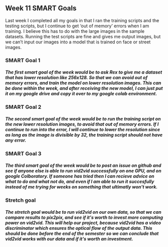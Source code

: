 ## Week 11 SMART Goals

Last week I completed all my goals in that I ran the training scripts and the testing scripts, but I continue to get ‘out of memory’ errors when I  am training. I believe this has to do with the large images in the sample datasets. Running the test scripts are fine and gives me output images, but we can’t input our images into a model that is trained on face or street images.


### SMART Goal 1
##### The first smart goal of the week would be to ask Rex to give me a dataset that has lower resolution like 256x128. So that we can avoid out of memory errors, and train the model on lower resolution images. This can be done within the week, and after receiving the new model, I can just put it on my google drive and copy it over to my google colab environment. 

### SMART Goal 2
##### The second smart goal of the week would be to run the training script on the new lower resolution images, to avoid that out of memory errors. If I continue to run into the error, I will continue to lower the resolution since as long as the image is divisible by 32, the training script should not have any error.

### SMART Goal 3
##### The third smart goal of the week would be to post an issue on github and see if anyone else is able to run vid2vid successfully on one GPU, and on google Colboratory. If someone has tried then I can recieve advice on what to do and what not do, and even if I am able to run it succesfully instead of me trying for weeks on something that ultimatly won't work.

### Stretch goal
##### The stretch goal would be to run vid2vid on our own data, so that we can compare results to pix2pix, and see if it's worth to invest more computing power on vid2vid. This will help our project, because vid2vid has a video discriminator which ensures the optical flow of the output data. This should be done before the end of the semester so we can conclude that vid2vid works with our data and if it's worth an investment. 
 
